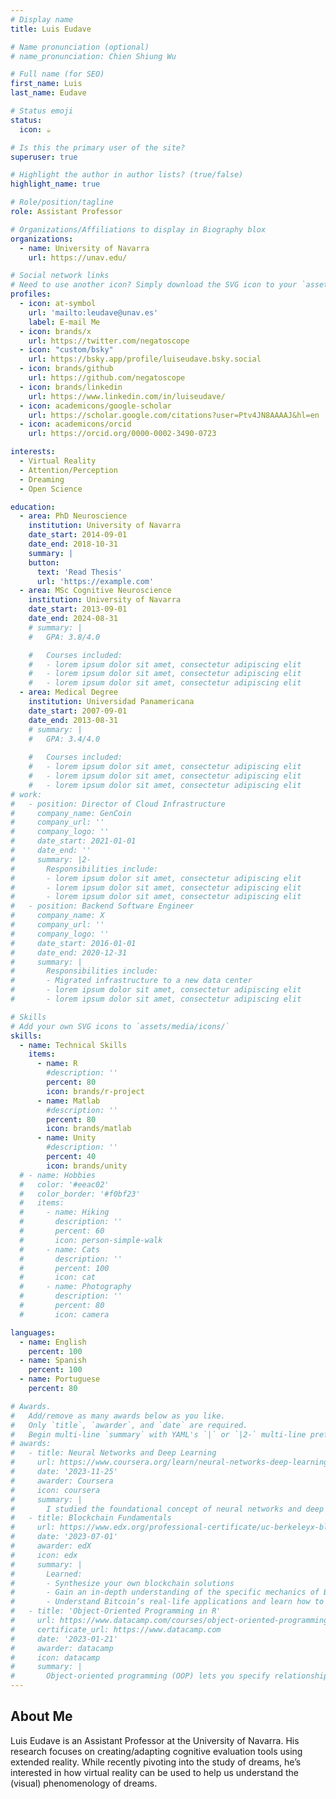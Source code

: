 ```yaml
---
# Display name
title: Luis Eudave

# Name pronunciation (optional)
# name_pronunciation: Chien Shiung Wu

# Full name (for SEO)
first_name: Luis
last_name: Eudave

# Status emoji
status:
  icon: ☕️

# Is this the primary user of the site?
superuser: true

# Highlight the author in author lists? (true/false)
highlight_name: true

# Role/position/tagline
role: Assistant Professor

# Organizations/Affiliations to display in Biography blox
organizations:
  - name: University of Navarra
    url: https://unav.edu/

# Social network links
# Need to use another icon? Simply download the SVG icon to your `assets/media/icons/` folder.
profiles:
  - icon: at-symbol
    url: 'mailto:leudave@unav.es'
    label: E-mail Me
  - icon: brands/x
    url: https://twitter.com/negatoscope
  - icon: "custom/bsky"
    url: https://bsky.app/profile/luiseudave.bsky.social
  - icon: brands/github
    url: https://github.com/negatoscope
  - icon: brands/linkedin
    url: https://www.linkedin.com/in/luiseudave/
  - icon: academicons/google-scholar
    url: https://scholar.google.com/citations?user=Ptv4JN8AAAAJ&hl=en
  - icon: academicons/orcid
    url: https://orcid.org/0000-0002-3490-0723

interests:
  - Virtual Reality
  - Attention/Perception
  - Dreaming
  - Open Science

education:
  - area: PhD Neuroscience
    institution: University of Navarra
    date_start: 2014-09-01
    date_end: 2018-10-31
    summary: |
    button:
      text: 'Read Thesis'
      url: 'https://example.com'
  - area: MSc Cognitive Neuroscience
    institution: University of Navarra
    date_start: 2013-09-01
    date_end: 2024-08-31
    # summary: |
    #   GPA: 3.8/4.0

    #   Courses included:
    #   - lorem ipsum dolor sit amet, consectetur adipiscing elit
    #   - lorem ipsum dolor sit amet, consectetur adipiscing elit
    #   - lorem ipsum dolor sit amet, consectetur adipiscing elit
  - area: Medical Degree
    institution: Universidad Panamericana
    date_start: 2007-09-01
    date_end: 2013-08-31
    # summary: |
    #   GPA: 3.4/4.0
      
    #   Courses included:
    #   - lorem ipsum dolor sit amet, consectetur adipiscing elit
    #   - lorem ipsum dolor sit amet, consectetur adipiscing elit
    #   - lorem ipsum dolor sit amet, consectetur adipiscing elit
# work:
#   - position: Director of Cloud Infrastructure
#     company_name: GenCoin
#     company_url: ''
#     company_logo: ''
#     date_start: 2021-01-01
#     date_end: ''
#     summary: |2-
#       Responsibilities include:
#       - lorem ipsum dolor sit amet, consectetur adipiscing elit
#       - lorem ipsum dolor sit amet, consectetur adipiscing elit
#       - lorem ipsum dolor sit amet, consectetur adipiscing elit
#   - position: Backend Software Engineer
#     company_name: X
#     company_url: ''
#     company_logo: ''
#     date_start: 2016-01-01
#     date_end: 2020-12-31
#     summary: |
#       Responsibilities include:
#       - Migrated infrastructure to a new data center
#       - lorem ipsum dolor sit amet, consectetur adipiscing elit
#       - lorem ipsum dolor sit amet, consectetur adipiscing elit

# Skills
# Add your own SVG icons to `assets/media/icons/`
skills:
  - name: Technical Skills
    items:
      - name: R
        #description: ''
        percent: 80
        icon: brands/r-project
      - name: Matlab
        #description: ''
        percent: 80
        icon: brands/matlab
      - name: Unity
        #description: ''
        percent: 40
        icon: brands/unity
  # - name: Hobbies
  #   color: '#eeac02'
  #   color_border: '#f0bf23'
  #   items:
  #     - name: Hiking
  #       description: ''
  #       percent: 60
  #       icon: person-simple-walk
  #     - name: Cats
  #       description: ''
  #       percent: 100
  #       icon: cat
  #     - name: Photography
  #       description: ''
  #       percent: 80
  #       icon: camera

languages:
  - name: English
    percent: 100
  - name: Spanish
    percent: 100
  - name: Portuguese
    percent: 80

# Awards.
#   Add/remove as many awards below as you like.
#   Only `title`, `awarder`, and `date` are required.
#   Begin multi-line `summary` with YAML's `|` or `|2-` multi-line prefix and indent 2 spaces below.
# awards:
#   - title: Neural Networks and Deep Learning
#     url: https://www.coursera.org/learn/neural-networks-deep-learning
#     date: '2023-11-25'
#     awarder: Coursera
#     icon: coursera
#     summary: |
#       I studied the foundational concept of neural networks and deep learning. By the end, I was familiar with the significant technological trends driving the rise of deep learning; build, train, and apply fully connected deep neural networks; implement efficient (vectorized) neural networks; identify key parameters in a neural network’s architecture; and apply deep learning to your own applications.
#   - title: Blockchain Fundamentals
#     url: https://www.edx.org/professional-certificate/uc-berkeleyx-blockchain-fundamentals
#     date: '2023-07-01'
#     awarder: edX
#     icon: edx
#     summary: |
#       Learned:
#       - Synthesize your own blockchain solutions
#       - Gain an in-depth understanding of the specific mechanics of Bitcoin
#       - Understand Bitcoin’s real-life applications and learn how to attack and destroy Bitcoin, Ethereum, smart contracts and Dapps, and alternatives to Bitcoin’s Proof-of-Work consensus algorithm
#   - title: 'Object-Oriented Programming in R'
#     url: https://www.datacamp.com/courses/object-oriented-programming-with-s3-and-r6-in-r
#     certificate_url: https://www.datacamp.com
#     date: '2023-01-21'
#     awarder: datacamp
#     icon: datacamp
#     summary: |
#       Object-oriented programming (OOP) lets you specify relationships between functions and the objects that they can act on, helping you manage complexity in your code. This is an intermediate level course, providing an introduction to OOP, using the S3 and R6 systems. S3 is a great day-to-day R programming tool that simplifies some of the functions that you write. R6 is especially useful for industry-specific analyses, working with web APIs, and building GUIs.
---
```


## About Me

Luis Eudave is an Assistant Professor at the University of Navarra. His research focuses on creating/adapting cognitive evaluation tools using extended reality. While recently pivoting into the study of dreams, he’s interested in how virtual reality can be used to help us understand the (visual) phenomenology of dreams.
